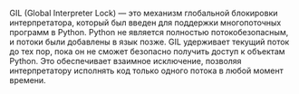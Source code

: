 GIL (Global Interpreter Lock) — это механизм глобальной блокировки интерпретатора, который был введен для поддержки многопоточных программ в Python. Python не является полностью потокобезопасным, и потоки были добавлены в язык позже. GIL удерживает текущий поток до тех пор, пока он не сможет безопасно получить доступ к объектам Python. Это обеспечивает взаимное исключение, позволяя интерпретатору исполнять код только одного потока в любой момент времени.
